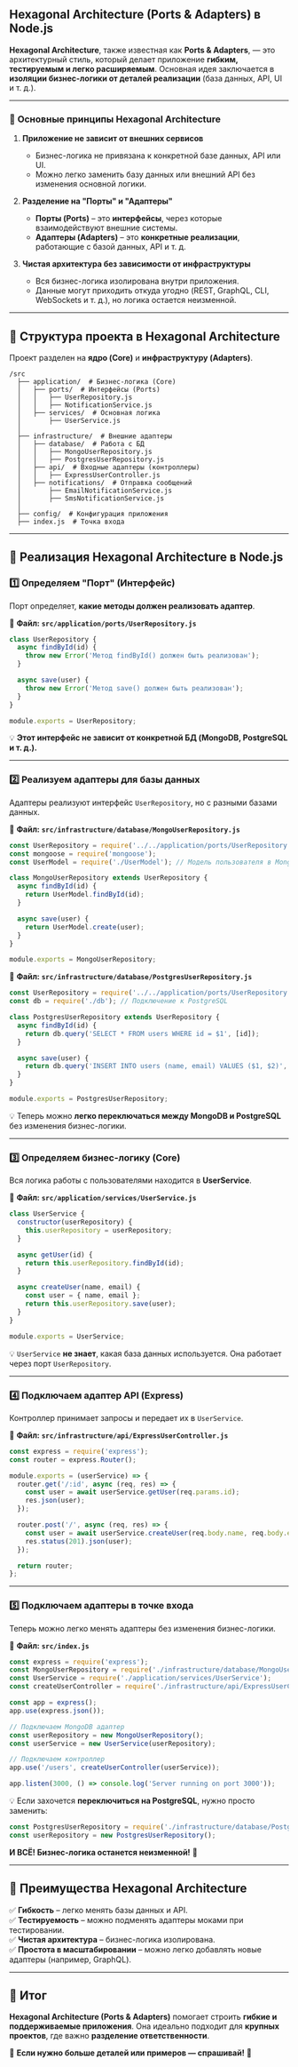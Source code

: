 ## **Hexagonal Architecture (Ports & Adapters) в Node.js**  

**Hexagonal Architecture**, также известная как **Ports & Adapters**, — это архитектурный стиль, который делает приложение **гибким, тестируемым и легко расширяемым**. Основная идея заключается в **изоляции бизнес-логики от деталей реализации** (база данных, API, UI и т. д.).  

---

### 🔹 **Основные принципы Hexagonal Architecture**  

1. **Приложение не зависит от внешних сервисов**  
   - Бизнес-логика не привязана к конкретной базе данных, API или UI.  
   - Можно легко заменить базу данных или внешний API без изменения основной логики.  

2. **Разделение на "Порты" и "Адаптеры"**  
   - **Порты (Ports)** – это **интерфейсы**, через которые взаимодействуют внешние системы.  
   - **Адаптеры (Adapters)** – это **конкретные реализации**, работающие с базой данных, API и т. д.  

3. **Чистая архитектура без зависимости от инфраструктуры**  
   - Вся бизнес-логика изолирована внутри приложения.  
   - Данные могут приходить откуда угодно (REST, GraphQL, CLI, WebSockets и т. д.), но логика остается неизменной.  

---

## **🔹 Структура проекта в Hexagonal Architecture**  
Проект разделен на **ядро (Core)** и **инфраструктуру (Adapters)**.  

```
/src
  ├── application/  # Бизнес-логика (Core)
  │   ├── ports/  # Интерфейсы (Ports)
  │   │   ├── UserRepository.js
  │   │   ├── NotificationService.js
  │   ├── services/  # Основная логика
  │       ├── UserService.js
  │
  ├── infrastructure/  # Внешние адаптеры
  │   ├── database/  # Работа с БД
  │   │   ├── MongoUserRepository.js
  │   │   ├── PostgresUserRepository.js
  │   ├── api/  # Входные адаптеры (контроллеры)
  │   │   ├── ExpressUserController.js
  │   ├── notifications/  # Отправка сообщений
  │       ├── EmailNotificationService.js
  │       ├── SmsNotificationService.js
  │
  ├── config/  # Конфигурация приложения
  ├── index.js  # Точка входа
```

---

## **🔹 Реализация Hexagonal Architecture в Node.js**

### **1️⃣ Определяем "Порт" (Интерфейс)**
Порт определяет, **какие методы должен реализовать адаптер**.  

📌 **Файл: `src/application/ports/UserRepository.js`**  
```javascript
class UserRepository {
  async findById(id) {
    throw new Error('Метод findById() должен быть реализован');
  }

  async save(user) {
    throw new Error('Метод save() должен быть реализован');
  }
}

module.exports = UserRepository;
```
💡 **Этот интерфейс не зависит от конкретной БД (MongoDB, PostgreSQL и т. д.).**

---

### **2️⃣ Реализуем адаптеры для базы данных**
Адаптеры реализуют интерфейс `UserRepository`, но с разными базами данных.

📌 **Файл: `src/infrastructure/database/MongoUserRepository.js`**  
```javascript
const UserRepository = require('../../application/ports/UserRepository');
const mongoose = require('mongoose');
const UserModel = require('./UserModel'); // Модель пользователя в MongoDB

class MongoUserRepository extends UserRepository {
  async findById(id) {
    return UserModel.findById(id);
  }

  async save(user) {
    return UserModel.create(user);
  }
}

module.exports = MongoUserRepository;
```

📌 **Файл: `src/infrastructure/database/PostgresUserRepository.js`**  
```javascript
const UserRepository = require('../../application/ports/UserRepository');
const db = require('./db'); // Подключение к PostgreSQL

class PostgresUserRepository extends UserRepository {
  async findById(id) {
    return db.query('SELECT * FROM users WHERE id = $1', [id]);
  }

  async save(user) {
    return db.query('INSERT INTO users (name, email) VALUES ($1, $2)', [user.name, user.email]);
  }
}

module.exports = PostgresUserRepository;
```

💡 Теперь можно **легко переключаться между MongoDB и PostgreSQL** без изменения бизнес-логики.

---

### **3️⃣ Определяем бизнес-логику (Core)**
Вся логика работы с пользователями находится в **UserService**.

📌 **Файл: `src/application/services/UserService.js`**  
```javascript
class UserService {
  constructor(userRepository) {
    this.userRepository = userRepository;
  }

  async getUser(id) {
    return this.userRepository.findById(id);
  }

  async createUser(name, email) {
    const user = { name, email };
    return this.userRepository.save(user);
  }
}

module.exports = UserService;
```
💡 `UserService` **не знает**, какая база данных используется. Она работает через порт `UserRepository`.

---

### **4️⃣ Подключаем адаптер API (Express)**
Контроллер принимает запросы и передает их в `UserService`.

📌 **Файл: `src/infrastructure/api/ExpressUserController.js`**  
```javascript
const express = require('express');
const router = express.Router();

module.exports = (userService) => {
  router.get('/:id', async (req, res) => {
    const user = await userService.getUser(req.params.id);
    res.json(user);
  });

  router.post('/', async (req, res) => {
    const user = await userService.createUser(req.body.name, req.body.email);
    res.status(201).json(user);
  });

  return router;
};
```

---

### **5️⃣ Подключаем адаптеры в точке входа**
Теперь можно легко менять адаптеры без изменения бизнес-логики.

📌 **Файл: `src/index.js`**  
```javascript
const express = require('express');
const MongoUserRepository = require('./infrastructure/database/MongoUserRepository');
const UserService = require('./application/services/UserService');
const createUserController = require('./infrastructure/api/ExpressUserController');

const app = express();
app.use(express.json());

// Подключаем MongoDB адаптер
const userRepository = new MongoUserRepository();
const userService = new UserService(userRepository);

// Подключаем контроллер
app.use('/users', createUserController(userService));

app.listen(3000, () => console.log('Server running on port 3000'));
```

💡 Если захочется **переключиться на PostgreSQL**, нужно просто заменить:  
```javascript
const PostgresUserRepository = require('./infrastructure/database/PostgresUserRepository');
const userRepository = new PostgresUserRepository();
```
**И ВСЁ! Бизнес-логика останется неизменной!** 🎉

---

## **🔹 Преимущества Hexagonal Architecture**
✅ **Гибкость** – легко менять базы данных и API.  
✅ **Тестируемость** – можно подменять адаптеры моками при тестировании.  
✅ **Чистая архитектура** – бизнес-логика изолирована.  
✅ **Простота в масштабировании** – можно легко добавлять новые адаптеры (например, GraphQL).  

---

## **🔹 Итог**
**Hexagonal Architecture (Ports & Adapters)** помогает строить **гибкие и поддерживаемые приложения**. Она идеально подходит для **крупных проектов**, где важно **разделение ответственности**.  

🔹 **Если нужно больше деталей или примеров — спрашивай!** 🚀
